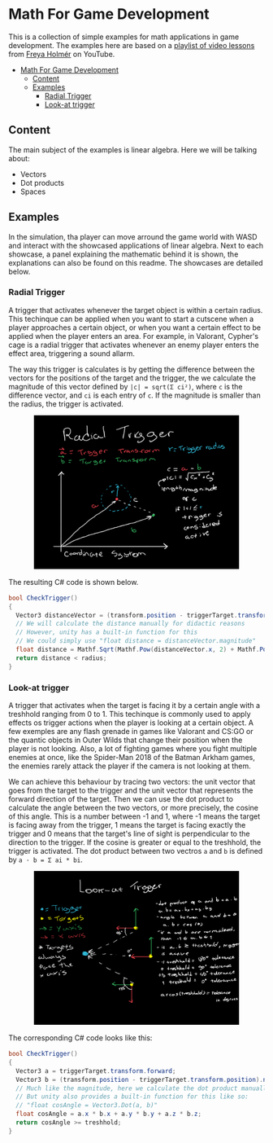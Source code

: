 # Math For Game Development

This is a collection of simple examples for math applications in game development. The examples here are based on a [playlist of video lessons](https://youtube.com/playlist?list=PLImQaTpSAdsD88wprTConznD1OY1EfK_V) from [Freya Holmér](https://www.youtube.com/c/Acegikmo) on YouTube.

- [Math For Game Development](#math-for-game-development)
  - [Content](#content)
  - [Examples](#examples)
    - [Radial Trigger](#radial-trigger)
    - [Look-at trigger](#look-at-trigger)

## Content

The main subject of the examples is linear algebra. Here we will be talking about:
* Vectors
* Dot products
* Spaces

## Examples

In the simulation, tha player can move arround the game world with WASD and interact with the showcased applications of linear algebra. Next to each showcase, a panel explaining the mathematic behind it is shown, the explanations can also be found on this readme. The showcases are detailed below.

### Radial Trigger

A trigger that activates whenever the target object is within a certain radius. This techinque can be applied when you want to start a cutscene when a player approaches a certain object, or when you want a certain effect to be applied when the player enters an area. For example, in Valorant, Cypher's cage is a radial trigger that activates whenever an enemy player enters the effect area, triggering a sound allarm.

The way this trigger is calculates is by getting the difference between the vectors for the positions of the target and the trigger, the we calculate the magnitude of this vector defined by `|c| = sqrt(Σ ci²)`, where `c` is the difference vector, and `ci` is each entry of `c`. If the magnitude is smaller than the radius, the trigger is activated.

<p align="center" >
  <img width="80%" src="./Assets/Sprites/game-mahts-radial-trigger.png"/>
</p>

The resulting C# code is shown below.

```csharp
bool CheckTrigger()
{
  Vector3 distanceVector = (transform.position - triggerTarget.transform.position);
  // We will calculate the distance manually for didactic reasons
  // However, unity has a built-in function for this
  // We could simply use "float distance = distanceVector.magnitude"
  float distance = Mathf.Sqrt(Mathf.Pow(distanceVector.x, 2) + Mathf.Pow(distanceVector.y, 2) + Mathf.Pow(distanceVector.z, 2));
  return distance < radius;
}
```

### Look-at trigger

A trigger that activates when the target is facing it by a certain angle with a treshhold ranging from 0 to 1. This techinque is commonly used to apply effects os trigger actions when the player is looking at a certain object. A few exemples are any flash grenade in games like Valorant and CS:GO or the quantic objects in Outer Wilds that change their position when the player is not looking. Also, a lot of fighting games where you fight multiple enemies at once, like the Spider-Man 2018 of the Batman Arkham games, the enemies rarely attack the player if the camera is not looking at them.

We can achieve this behaviour by tracing two vectors: the unit vector that goes from the target to the trigger and the unit vector that represents the forward direction of the target. Then we can use the dot product to calculate the angle between the two vectors, or more precisely, the cosine of this angle. This is a number between -1 and 1, where -1 means the target is facing away from the trigger, 1 means the target is facing exactly the trigger and 0 means that the target's line of sight is perpendicular to the direction to the trigger. If the cosine is greater or equal to the treshhold, the trigger is activated. The dot product between two vectros `a` and `b` is defined by `a · b = Σ ai * bi`.

<p align="center" >
  <img width="80%" src="./Assets/Sprites/game-maths-look-at-trigger.png"/>
</p>

The corresponding C# code looks like this:

```csharp
bool CheckTrigger()
{
  Vector3 a = triggerTarget.transform.forward;
  Vector3 b = (transform.position - triggerTarget.transform.position).normalized;
  // Much like the magnitude, here we calculate the dot product manually
  // But unity also provides a built-in function for this like so:
  // "float cosAngle = Vector3.Dot(a, b)"
  float cosAngle = a.x * b.x + a.y * b.y + a.z * b.z;
  return cosAngle >= treshhold;
}
```

